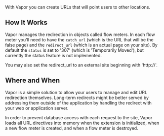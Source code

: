 With Vapor you can create URLs that will point users to other locations.

## How It Works

Vapor manages the redirection in objects called flow meters. In each flow meter you'll need to have 
the `catch_url` (which is the URL that will be the false page) and the `redirect_url` (which is an 
actual page on your site). By default the `status` is set to '307' (which is 'Temporarily Moved'), 
but currently the status feature is not implemented.

You may also set the redirect_url to an external site beginning with 'http://'.

## Where and When

Vapor is a simple solution to allow your users to manage and edit URL redirection themselves. Long-term 
redirects might be better served by addressing them outside of the application by handling the redirect 
with your web or application server.

In order to prevent database access with each request to the site, Vapor loads all URL directives into
memory when the extension is initialized, when a new flow meter is created, and when a flow meter is
destroyed.
